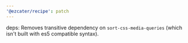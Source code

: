 ```yaml
---
'@ezcater/recipe': patch
---
```


deps: Removes transitive dependency on `sort-css-media-queries` (which isn't built with es5 compatible syntax).
